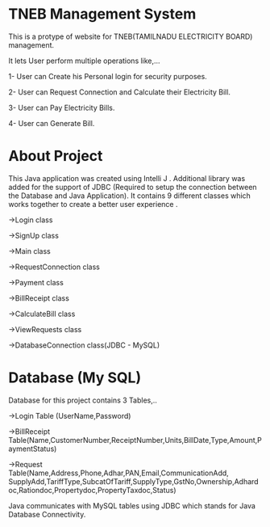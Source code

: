 # TNEB Management System
This is a protype of website for TNEB(TAMILNADU ELECTRICITY BOARD) management.

It lets User perform multiple operations like,...

1- User can Create his Personal login for security purposes.

2- User can Request Connection and Calculate their Electricity Bill.

3- User can Pay Electricity Bills.

4- User can Generate Bill.

# About Project

This Java application was created using Intelli J . Additional library was added for the support of JDBC (Required to setup the connection between the Database and Java Application). It contains 9 different classes which works together to create a better user experience .

->Login class

->SignUp class

->Main class

->RequestConnection class

->Payment class

->BillReceipt class

->CalculateBill class

->ViewRequests class

->DatabaseConnection class(JDBC - MySQL)

# Database (My SQL)

Database for this project contains 3 Tables,..

->Login Table (UserName,Password)

->BillReceipt Table(Name,CustomerNumber,ReceiptNumber,Units,BillDate,Type,Amount,PaymentStatus)

->Request Table(Name,Address,Phone,Adhar,PAN,Email,CommunicationAdd,
SupplyAdd,TariffType,SubcatOfTariff,SupplyType,GstNo,Ownership,Adhardoc,Rationdoc,Propertydoc,PropertyTaxdoc,Status)

Java communicates with MySQL tables using JDBC which stands for Java Database Connectivity.
